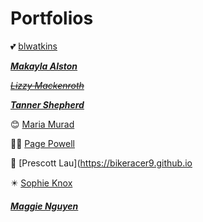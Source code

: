 # Portfolios

💕 [blwatkins](https://blwatkins.github.io/)

***[Makayla Alston](https://makayla-a.github.io/)***

*~~[Lizzy Mackenroth](https://lmackenroth.github.io/lmackenroth_Portfolio/)~~*

***[Tanner Shepherd](https://tzshepherd.github.io/)***

😊 [Maria Murad](https://mariamuradd.github.io/) 

🏄‍♀️ [Page Powell](https://pagepowell25.github.io/)

😬 [Prescott Lau](https://bikeracer9.github.io

✴️ [Sophie Knox](https://soknox.github.io/)

***[Maggie Nguyen](https://maggient.github.io/)***

